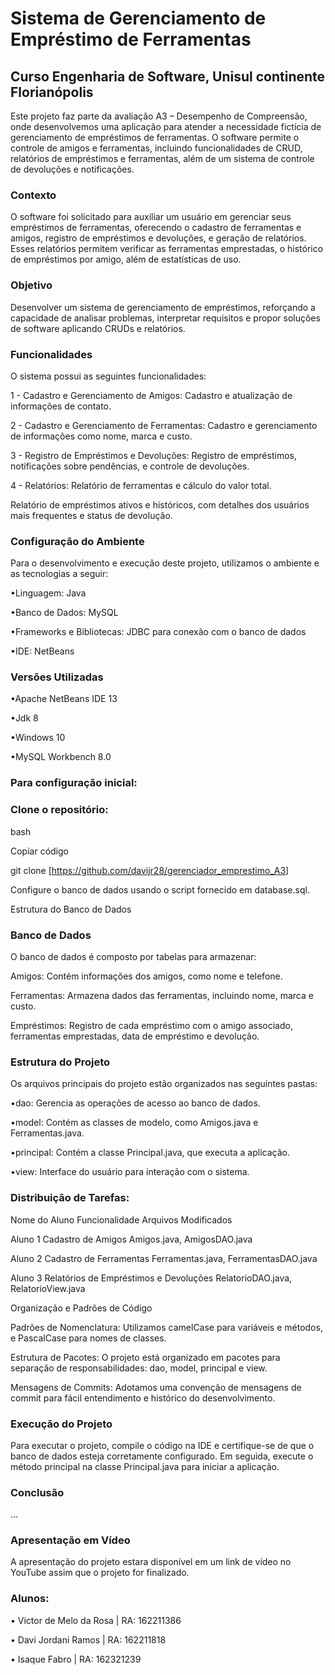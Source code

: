 # Sistema de Gerenciamento de Empréstimo de Ferramentas
## Curso Engenharia de Software, Unisul continente Florianópolis

Este projeto faz parte da avaliação A3 – Desempenho de Compreensão, onde desenvolvemos uma aplicação para atender a necessidade fictícia de gerenciamento de empréstimos de ferramentas. O software permite o controle de amigos e ferramentas, incluindo funcionalidades de CRUD, relatórios de empréstimos e ferramentas, além de um sistema de controle de devoluções e notificações.

### Contexto
O software foi solicitado para auxiliar um usuário em gerenciar seus empréstimos de ferramentas, oferecendo o cadastro de ferramentas e amigos, registro de empréstimos e devoluções, e geração de relatórios. Esses relatórios permitem verificar as ferramentas emprestadas, o histórico de empréstimos por amigo, além de estatísticas de uso.

### Objetivo
Desenvolver um sistema de gerenciamento de empréstimos, reforçando a capacidade de analisar problemas, interpretar requisitos e propor soluções de software aplicando CRUDs e relatórios.

### Funcionalidades
O sistema possui as seguintes funcionalidades:

1 - Cadastro e Gerenciamento de Amigos:
Cadastro e atualização de informações de contato.

2 - Cadastro e Gerenciamento de Ferramentas:
Cadastro e gerenciamento de informações como nome, marca e custo.

3 - Registro de Empréstimos e Devoluções:
Registro de empréstimos, notificações sobre pendências, e controle de devoluções.

4 - Relatórios:
Relatório de ferramentas e cálculo do valor total.

Relatório de empréstimos ativos e históricos, com detalhes dos usuários mais frequentes e status de devolução.

### Configuração do Ambiente
Para o desenvolvimento e execução deste projeto, utilizamos o ambiente e as tecnologias a seguir:

•Linguagem: Java

•Banco de Dados: MySQL

•Frameworks e Bibliotecas: JDBC para conexão com o banco de dados

•IDE: NetBeans

### Versões Utilizadas

•Apache NetBeans IDE 13

•Jdk 8

•Windows 10

•MySQL Workbench 8.0

### Para configuração inicial:

### Clone o repositório:

bash

Copiar código

git clone [https://github.com/davijr28/gerenciador_emprestimo_A3]

Configure o banco de dados usando o script fornecido em database.sql.

Estrutura do Banco de Dados

### Banco de Dados
O banco de dados é composto por tabelas para armazenar:

Amigos: Contém informações dos amigos, como nome e telefone.

Ferramentas: Armazena dados das ferramentas, incluindo nome, marca e custo.

Empréstimos: Registro de cada empréstimo com o amigo associado, ferramentas emprestadas, data de empréstimo e devolução.

### Estrutura do Projeto

Os arquivos principais do projeto estão organizados nas seguintes pastas:

•dao: Gerencia as operações de acesso ao banco de dados.

•model: Contém as classes de modelo, como Amigos.java e Ferramentas.java.

•principal: Contém a classe Principal.java, que executa a aplicação.

•view: Interface do usuário para interação com o sistema.

### Distribuição de Tarefas:

Nome do Aluno	Funcionalidade	Arquivos Modificados

Aluno 1	Cadastro de Amigos	Amigos.java, AmigosDAO.java

Aluno 2	Cadastro de Ferramentas	Ferramentas.java, FerramentasDAO.java

Aluno 3	Relatórios de Empréstimos e Devoluções	RelatorioDAO.java, RelatorioView.java

Organização e Padrões de Código

Padrões de Nomenclatura: Utilizamos camelCase para variáveis e métodos, e PascalCase para nomes de classes.

Estrutura de Pacotes: O projeto está organizado em pacotes para separação de responsabilidades: dao, model, principal e view.

Mensagens de Commits: Adotamos uma convenção de mensagens de commit para fácil entendimento e histórico do desenvolvimento.

### Execução do Projeto

Para executar o projeto, compile o código na IDE e certifique-se de que o banco de dados esteja corretamente configurado. Em seguida, execute o método principal na classe Principal.java para iniciar a aplicação.

### Conclusão
...

### Apresentação em Vídeo
A apresentação do projeto estara disponível em um link de vídeo no YouTube assim que o projeto for finalizado.

### Alunos:
• Victor de Melo da Rosa | RA: 162211386

• Davi Jordani Ramos | RA: 162211818

• Isaque	Fabro | RA: 162321239
